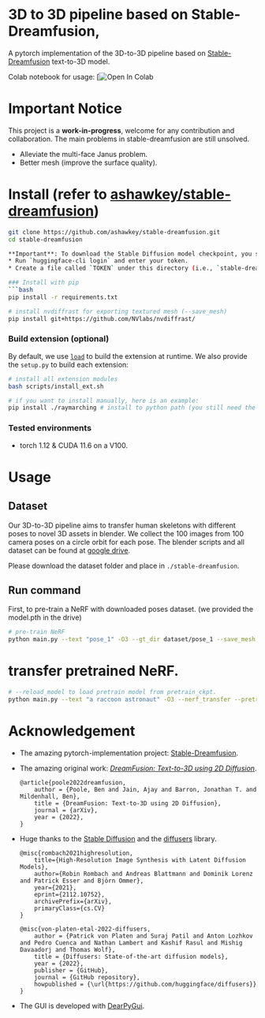 # 3D to 3D pipeline based on Stable-Dreamfusion,

A pytorch implementation of the 3D-to-3D pipeline based on [Stable-Dreamfusion](https://github.com/ashawkey/stable-dreamfusion) text-to-3D model.

Colab notebook for usage: [![Open In Colab](https://drive.google.com/file/d/1BN9N1k8oQwXFWBF8PZElQtW3QFzGsAJG/view?usp=sharing)

# Important Notice
This project is a **work-in-progress**, welcome for any contribution and collaboration.
The main problems in stable-dreamfusion are still unsolved.
- Alleviate the multi-face Janus problem.
- Better mesh (improve the surface quality).


# Install (refer to [ashawkey/stable-dreamfusion](https://github.com/ashawkey/stable-dreamfusion))


```bash
git clone https://github.com/ashawkey/stable-dreamfusion.git
cd stable-dreamfusion

**Important**: To download the Stable Diffusion model checkpoint, you should provide your [access token](https://huggingface.co/settings/tokens). You could choose either of the following ways:
* Run `huggingface-cli login` and enter your token.
* Create a file called `TOKEN` under this directory (i.e., `stable-dreamfusion/TOKEN`) and copy your token into it.

### Install with pip
```bash
pip install -r requirements.txt

# install nvdiffrast for exporting textured mesh (--save_mesh)
pip install git+https://github.com/NVlabs/nvdiffrast/

```

### Build extension (optional)
By default, we use [`load`](https://pytorch.org/docs/stable/cpp_extension.html#torch.utils.cpp_extension.load) to build the extension at runtime.
We also provide the `setup.py` to build each extension:
```bash
# install all extension modules
bash scripts/install_ext.sh

# if you want to install manually, here is an example:
pip install ./raymarching # install to python path (you still need the raymarching/ folder, since this only installs the built extension.)
```

### Tested environments
* torch 1.12 & CUDA 11.6 on a V100.


# Usage
## Dataset
Our 3D-to-3D pipeline aims to transfer human skeletons with different poses to novel 3D assets in blender.
We collect the 100 images from 100 camera poses on a circle orbit for each pose.
The blender scripts and all dataset can be found at [google drive](https://drive.google.com/drive/folders/1lpXdhT5pFoaINw__csJhp1wtxD2DBO5n?usp=sharing).

Please download the dataset folder and place in `./stable-dreamfusion`.

## Run command

First, to pre-train a NeRF with downloaded poses dataset. (we provided the model.pth in the drive)

```bash
# pre-train NeRF
python main.py --text "pose_1" -O3 --gt_dir dataset/pose_1 --save_mesh
```

# transfer pretrained NeRF.

```bash
# --reload_model to load pretrain model from pretrain_ckpt.
python main.py --text "a raccoon astronaut" -O3 --nerf_transfer --pretrain_ckpt ./pretrain_models/model.pth --reload_model --save_mesh
```


# Acknowledgement

* The amazing pytorch-implementation project: [Stable-Dreamfusion](https://github.com/ashawkey/stable-dreamfusion).

* The amazing original work: [_DreamFusion: Text-to-3D using 2D Diffusion_](https://dreamfusion3d.github.io/).
    ```
    @article{poole2022dreamfusion,
        author = {Poole, Ben and Jain, Ajay and Barron, Jonathan T. and Mildenhall, Ben},
        title = {DreamFusion: Text-to-3D using 2D Diffusion},
        journal = {arXiv},
        year = {2022},
    }
    ```

* Huge thanks to the [Stable Diffusion](https://github.com/CompVis/stable-diffusion) and the [diffusers](https://github.com/huggingface/diffusers) library. 

    ```
    @misc{rombach2021highresolution,
        title={High-Resolution Image Synthesis with Latent Diffusion Models}, 
        author={Robin Rombach and Andreas Blattmann and Dominik Lorenz and Patrick Esser and Björn Ommer},
        year={2021},
        eprint={2112.10752},
        archivePrefix={arXiv},
        primaryClass={cs.CV}
    }

    @misc{von-platen-etal-2022-diffusers,
        author = {Patrick von Platen and Suraj Patil and Anton Lozhkov and Pedro Cuenca and Nathan Lambert and Kashif Rasul and Mishig Davaadorj and Thomas Wolf},
        title = {Diffusers: State-of-the-art diffusion models},
        year = {2022},
        publisher = {GitHub},
        journal = {GitHub repository},
        howpublished = {\url{https://github.com/huggingface/diffusers}}
    }
    ```

* The GUI is developed with [DearPyGui](https://github.com/hoffstadt/DearPyGui).
